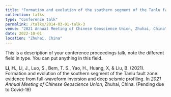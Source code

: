 ```yaml
---
title: "Formation and evolution of the southern segment of the Tanlu fault zone: evidence from full-waveform inversion and deep seismic profiling"
collection: talks
type: "Conference talk"
permalink: /talks/2014-03-01-talk-3
venue: "2021 Annual Meeting of Chinese Geoscience Union, Zhuhai, China"
date: 2022-10-01
location: "Zhuhai, China"
---
```


This is a description of your conference proceedings talk, note the different field in type. You can put anything in this field.



**Li, H.**, Li, J., Luo, S., Bem, T. S., Yao, H., Huang, X, & Liu, B. (2021). Formation and evolution of the southern segment of the Tanlu fault zone: evidence from full-waveform inversion and deep seismic profiling. In *2021 Annual Meeting of Chinese Geoscience Union*, Zhuhai, China. (Pending due to Covid-19)

